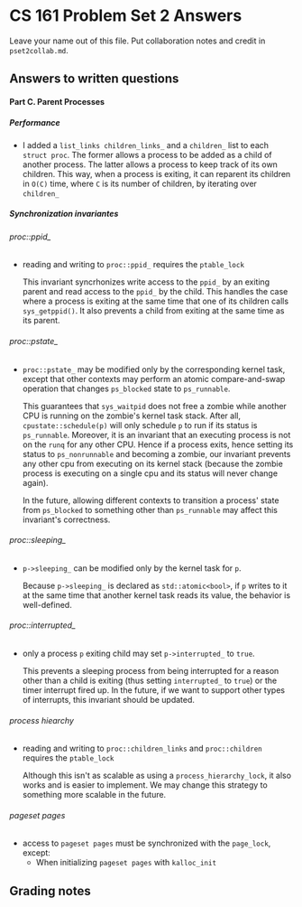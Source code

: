 # CS 161 Problem Set 2 Answers

Leave your name out of this file. Put collaboration notes and credit in
`pset2collab.md`.

## Answers to written questions

#### Part C. Parent Processes

##### Performance

- I added a `list_links children_links_` and a `children_` list to each `struct proc`. The former allows a process to be added as a child of another process. The latter allows a process to keep track of its own children. This way, when a process is exiting, it can reparent its children in `O(C)` time, where `C` is its number of children, by iterating over `children_`

##### Synchronization invariantes

###### proc::ppid\_

- reading and writing to `proc::ppid_` requires the `ptable_lock`

  This invariant syncrhonizes write access to the `ppid_` by an exiting parent and read access to the `ppid_` by the child. This handles the case where a process is exiting at the same time that one of its children calls `sys_getppid()`. It also prevents a child from exiting at the same time as its parent.

###### proc::pstate\_

- `proc::pstate_` may be modified only by the corresponding kernel task, except that other contexts may perform an atomic compare-and-swap operation that changes `ps_blocked` state to `ps_runnable`.

  This guarantees that `sys_waitpid` does not free a zombie while another CPU is running on the zombie's kernel task stack. After all, `cpustate::schedule(p)` will only schedule `p` to run if its status is `ps_runnable`. Moreover, it is an invariant that an executing process is not on the `runq` for any other CPU. Hence if a process exits, hence setting its status to `ps_nonrunnable` and becoming a zombie, our invariant prevents any other cpu from executing on its kernel stack (because the zombie process is executing on a single cpu and its status will never change again).

  In the future, allowing different contexts to transition a process' state from `ps_blocked` to something other than `ps_runnable` may affect this invariant's correctness.

###### proc::sleeping\_

- `p->sleeping_` can be modified only by the kernel task for `p`.

  Because `p->sleeping_` is declared as `std::atomic<bool>`, if `p` writes to it at the same time that another kernel task reads its value, the behavior is well-defined.

###### proc::interrupted\_

- only a process `p` exiting child may set `p->interrupted_` to `true`.

  This prevents a sleeping process from being interrupted for a reason other than a child is exiting (thus setting `interrupted_` to `true`) or the timer interrupt fired up. In the future, if we want to support other types of interrupts, this invariant should be updated.

###### process hiearchy

- reading and writing to `proc::children_links` and `proc::children` requires the `ptable_lock`

  Although this isn't as scalable as using a `process_hierarchy_lock`, it also works and is easier to implement. We may change this strategy to something more scalable in the future.

###### pageset pages

- access to `pageset pages` must be synchronized with the `page_lock`, except:
  - When initializing `pageset pages` with `kalloc_init`

## Grading notes
